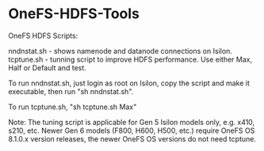 # OneFS-HDFS-Tools
OneFS HDFS Scripts:

nndnstat.sh - shows namenode and datanode connections on Isilon.
tcptune.sh - tunning script to improve HDFS performance.  Use either Max, Half or Default and test.

To run nndnstat.sh, just login as root on Isilon, copy the script and make it executable, then run "sh nndnstat.sh".

To run tcptune.sh, "sh tcptune.sh Max"


Note:  The tuning script is applicable for Gen 5 Isilon models only, e.g. x410, s210, etc.  Newer Gen 6 models (F800, H600, H500, etc.) require OneFS OS 8.1.0.x version releases, the newer OneFS OS versions do not need tcptune. 
